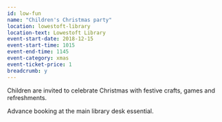 ```yaml
---
id: low-fun
name: "Children's Christmas party"
location: lowestoft-library
location-text: Lowestoft Library
event-start-date: 2018-12-15
event-start-time: 1015
event-end-time: 1145
event-category: xmas
event-ticket-price: 1
breadcrumb: y
---
```


Children are invited to celebrate Christmas with festive crafts, games and refreshments.

Advance booking at the main library desk essential.
